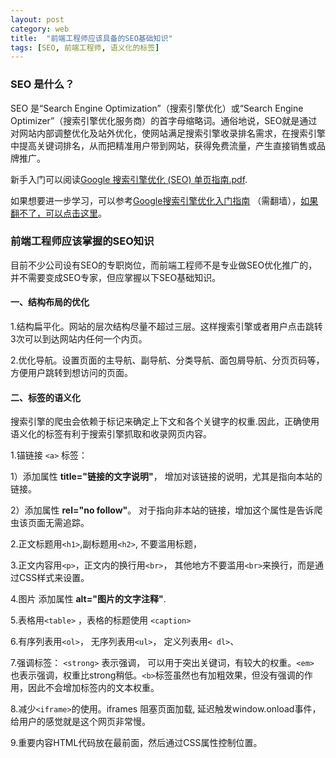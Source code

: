 ```yaml
---
layout: post
category: web
title:  "前端工程师应该具备的SEO基础知识"
tags: [SEO, 前端工程师, 语义化的标签]
---
```


### SEO 是什么？
SEO 是“Search Engine Optimization”（搜索引擎优化）或“Search Engine Optimizer”（搜索引擎优化服务商）的首字母缩略词。通俗地说，SEO就是通过对网站内部调整优化及站外优化，使网站满足搜索引擎收录排名需求，在搜索引擎中提高关键词排名，从而把精准用户带到网站，获得免费流量，产生直接销售或品牌推广。

新手入门可以阅读[Google 搜索引擎优化 (SEO) 单页指南.pdf](https://support.google.com/webmasters/answer/35291?hl=zh-Hans). 

如果想要进一步学习，可以参考[Google搜索引擎优化入门指南](http://static.googleusercontent.com/media/www.google.com/en/us/intl/zh-cn/webmasters/docs/search-engine-optimization-starter-guide-zh-cn.pdf) （需翻墙），[如果翻不了，可以点击这里](http://www.wangxingfeng.com/posts/search-engine-optimization-starter-guide-zh-cn.pdf)。

### 前端工程师应该掌握的SEO知识
目前不少公司设有SEO的专职岗位，而前端工程师不是专业做SEO优化推广的，并不需要变成SEO专家，但应掌握以下SEO基础知识。

####  一、结构布局的优化
1.结构扁平化。网站的层次结构尽量不超过三层。这样搜索引擎或者用户点击跳转3次可以到达网站内任何一个内页。

2.优化导航。设置页面的主导航、副导航、分类导航、面包屑导航、分页页码等，方便用户跳转到想访问的页面。


####  二、标签的语义化

搜索引擎的爬虫会依赖于标记来确定上下文和各个关键字的权重.因此，正确使用语义化的标签有利于搜索引擎抓取和收录网页内容。

1.锚链接 `<a>` 标签：

1）添加属性 **title="链接的文字说明"**， 增加对该链接的说明，尤其是指向本站的链接。 

2）添加属性 **rel="no follow"**。 对于指向非本站的链接，增加这个属性是告诉爬虫该页面无需追踪。

2.正文标题用`<h1>`,副标题用`<h2>`, 不要滥用标题，

3.正文内容用`<p>`，正文内的换行用`<br>`， 其他地方不要滥用`<br>`来换行，而是通过CSS样式来设置。

4.图片<img> 添加属性 **alt="图片的文字注释"**.

5.表格用`<table>` ，表格的标题使用 `<caption>`

6.有序列表用`<ol>`， 无序列表用`<ul>`， 定义列表用`< dl>`、

7.强调标签： `<strong>` 表示强调， 可以用于突出关键词，有较大的权重。`<em> `也表示强调，权重比strong稍低。`<b>`标签虽然也有加粗效果，但没有强调的作用，因此不会增加标签内的文本权重。

8.减少`<iframe>`的使用。iframes 阻塞页面加载, 延迟触发window.onload事件，给用户的感觉就是这个网页非常慢。

9.重要内容HTML代码放在最前面，然后通过CSS属性控制位置。

